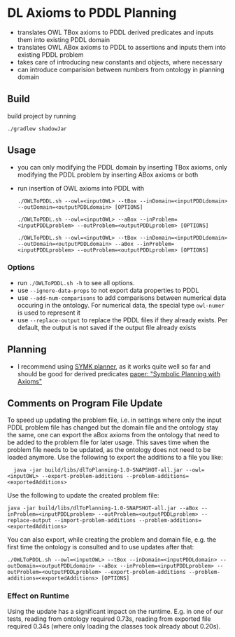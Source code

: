 # DL Axioms to PDDL Planning

- translates OWL TBox axioms to PDDL derived predicates and inputs them into existing PDDL domain
- translates OWL ABox axioms to PDDL to assertions and inputs them into existing PDDL problem
- takes care of introducing new constants and objects, where necessary
- can introduce comparision between numbers from ontology in planning domain

## Build
build project by running

  `./gradlew shadowJar`
  
## Usage
- you can only modifying the PDDL domain by inserting TBox axioms, only modifying the PDDL problem by inserting ABox axioms or both
- run insertion of OWL axioms into PDDL with
  
  ```
  ./OWLToPDDL.sh --owl=<inputOWL> --tBox --inDomain=<inputPDDLdomain> --outDomain=<outputPDDLdomain> [OPTIONS]
  ```
  
  ```
  ./OWLToPDDL.sh --owl=<inputOWL> --aBox --inProblem=<inputPDDLproblem> --outProblem=<outputPDDLproblem> [OPTIONS]
  ```

  ```
  ./OWLToPDDL.sh --owl=<inputOWL> --tBox --inDomain=<inputPDDLdomain> --outDomain=<outputPDDLdomain> --aBox --inProblem=<inputPDDLproblem> --outProblem=<outputPDDLproblem> [OPTIONS]
  ```
### Options
- run `./OWLToPDDL.sh -h` to see all options.
- use `--ignore-data-props` to not export data properties to PDDL
- use `--add-num-comparisons` to add comparisons between numerical data occuring in the ontology. For numerical data, the special type `owl-numer` is used to represent it
- use `--replace-output` to replace the PDDL files if they already exists. Per default, the output is not saved if the output file already exists
 
## Planning
- I recommend using [SYMK planner](https://github.com/speckdavid/symk), as it works quite well so far and should be good for derived predicates [paper: "Symbolic Planning with Axioms"](https://speckdavid.github.io/assets/pdf/speck-etal-icaps2019.pdf)

## Comments on Program File Update
To speed up updating the problem file, i.e. in settings where only the input PDDL problem file has changed but the domain file and the ontology stay the same, one can export the aBox axioms from the ontology that need to be added to the problem file for later usage. This saves time when the problem file needs to be updated, as the ontology does not need to be loaded anymore.
Use the following to export the additions to a file you like:
```
  java -jar build/libs/dlToPlanning-1.0-SNAPSHOT-all.jar --owl=<inputOWL> --export-problem-additions --problem-additions=<exportedAdditions>
```

Use the following to update the created problem file:
```
java -jar build/libs/dlToPlanning-1.0-SNAPSHOT-all.jar --aBox --inProblem=<inputPDDLproblem> --outProblem=<outputPDDLproblem> --replace-output --import-problem-additions --problem-additions=<exportedAdditions>
```

You can also export, while creating the problem and domain file, e.g. the first time the ontology is consulted and to use updates after that:
```
./OWLToPDDL.sh --owl=<inputOWL> --tBox --inDomain=<inputPDDLdomain> --outDomain=<outputPDDLdomain> --aBox --inProblem=<inputPDDLproblem> --outProblem=<outputPDDLproblem> --export-problem-additions --problem-additions=<exportedAdditions> [OPTIONS]
```

### Effect on Runtime
Using the update has a significant impact on the runtime. E.g. in one of our tests, reading from ontology required 0.73s, reading from exported file required 0.34s (where only loading the classes took already about 0.20s).
